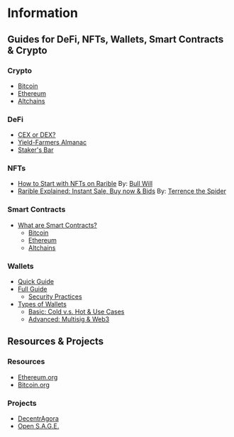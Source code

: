 # Information


## Guides for DeFi, NFTs, Wallets, Smart Contracts & Crypto


### Crypto

* [Bitcoin]()
* [Ethereum]()
* [Altchains]()

### DeFi

* [CEX or DEX?]()
* [Yield-Farmers Almanac]()
* [Staker's Bar]()


### NFTs

* [How to Start with NFTs on Rarible](https://github.com/gentlemensbank/info/blob/main/how-to-nfts-rarible.md) By: [Bull Will](https://rarible.com/bull_will)
* [Rarible Explained: Instant Sale, Buy now & Bids](https://peakd.com/nfts/@terencethespider/rarible-nfts-how-do-instant-sale-buy-now-and-bids-work-and-who-pays-the-eth-gas-fees-explained-faq) By: [Terrence the Spider](https://rarible.com/terencethespider)


### Smart Contracts

* [What are Smart Contracts?]()
   - [Bitcoin]()
   - [Ethereum]()
   - [Altchains]()


### Wallets

* [Quick Guide]()
* [Full Guide]()
   - [Security Practices]()
* [Types of Wallets]()
   - [Basic: Cold v.s. Hot & Use Cases]()
   - [Advanced: Multisig & Web3]()


## Resources & Projects

### Resources
* [Ethereum.org](https://ethereum.org)
* [Bitcoin.org](https://bitcoin.org)

### Projects
* [DecentrAgora](https://decentragora.xyz)
* [Open S.A.G.E.](https://open-sage.gitbook.io/s-a-g-e/)
